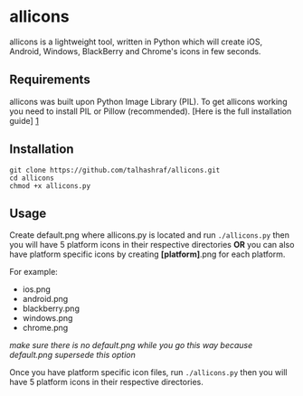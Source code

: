 allicons
========

allicons is a lightweight tool, written in Python which will create iOS, Android, Windows, BlackBerry and Chrome's icons in few seconds.

Requirements
------------

allicons was built upon Python Image Library (PIL). To get allicons working you need to install PIL or Pillow (recommended). [Here is the full installation guide] [1]

[1]:http://pillow.readthedocs.org/en/latest/installation.html

Installation
------------

```
git clone https://github.com/talhashraf/allicons.git
cd allicons
chmod +x allicons.py
```

Usage
-----

Create default.png where allicons.py is located and run ```./allicons.py``` then you will have 5 platform icons in their respective directories **OR** you can also have platform specific icons by creating **[platform]**.png for each platform.

For example:

  - ios.png
  - android.png
  - blackberry.png
  - windows.png
  - chrome.png

*make sure there is no default.png while you go this way because default.png supersede this option*

Once you have platform specific icon files, run ```./allicons.py``` then you will have 5 platform icons in their respective directories.